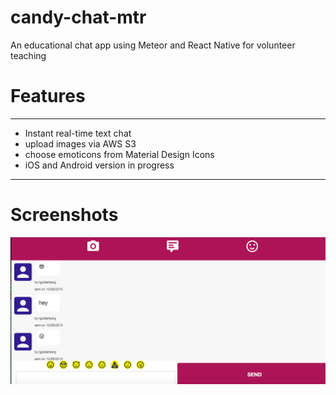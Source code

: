 # candy-chat-mtr
An educational chat app using Meteor and React Native for volunteer teaching

# Features 
**** 
- Instant real-time text chat
- upload images via AWS S3
- choose emoticons from Material Design Icons
- iOS and Android version in progress

**** 

# Screenshots 
![Screenshot](https://raw.githubusercontent.com/tgoldenberg/candy-chat-mtr/master/candy-chat1.png)
